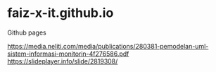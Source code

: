 # faiz-x-it.github.io
Github pages

https://media.neliti.com/media/publications/280381-pemodelan-uml-sistem-informasi-monitorin-4f276586.pdf
https://slideplayer.info/slide/2819308/
